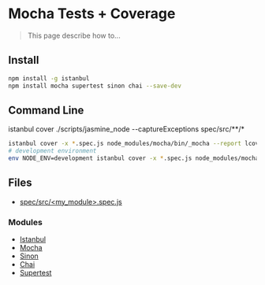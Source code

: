 # Mocha Tests + Coverage

> This page describe how to...

## Install

```bash
npm install -g istanbul
npm install mocha supertest sinon chai --save-dev
```

## Command Line


istanbul cover ./scripts/jasmine_node --captureExceptions spec/src/**/*

```bash
istanbul cover -x *.spec.js node_modules/mocha/bin/_mocha --report lcovonly --captureExceptions -- -R spec ./spec/src/**/*
# development environment
env NODE_ENV=development istanbul cover -x *.spec.js node_modules/mocha/bin/_mocha --report lcovonly -- -R spec ./spec/src/**/*
```

## Files

- [spec/src/<my_module>.spec.js](./../files/mocha_test.spec.js)

### Modules

- [Istanbul](https://github.com/gotwarlost/istanbul)
- [Mocha](https://mochajs.org)
- [Sinon](http://sinonjs.org)
- [Chai](http://chaijs.com)
- [Supertest](https://www.npmjs.com/package/supertest)